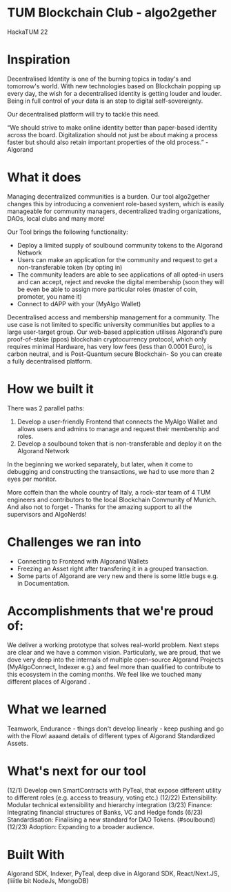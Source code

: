 # TUM Blockchain Club - algo2gether
HackaTUM 22

# Inspiration
Decentralised Identity is one of the burning topics in today's and tomorrow's world. With new technologies based on Blockchain popping up every day, the wish for a decentralised identity is getting louder and louder. Being in full control of your data is an step to digital self-sovereignty.

Our decentralised platform will try to tackle this need.

“We should strive to make online identity better than paper-based identity across the board. Digitalization should not just be about making a process faster but should also retain important properties of the old process.” - Algorand

# What it does
Managing decentralized communities is a burden. Our tool algo2gether changes this by introducing a convenient role-based system, which is easily manageable for community managers, decentralized trading organizations, DAOs, local clubs and many more!

Our Tool brings the following functionality:
- Deploy a limited supply of soulbound community tokens to the Algorand Network
- Users can make an application for the community and request to get a non-transferable token (by opting in)
- The community leaders are able to see applications of all opted-in users and can accept, reject and revoke the digital membership (soon they will be even be able to assign more particular roles (master of coin, promoter, you name it)
- Connect to dAPP with your (MyAlgo Wallet)

Decentralised access and membership management for a community. The use case is not limited to specific university communities but applies to a large user-target group. Our web-based application utilises Algorand’s pure proof-of-stake (ppos) blockchain cryptocurrency protocol, which only requires minimal Hardware, has very low fees (less than 0.0001 Euro), is carbon neutral, and is Post-Quantum secure Blockchain- So you can create a fully decentralised platform.

# How we built it
There was 2 parallel paths:
1. Develop a user-friendly Frontend that connects the MyAlgo Wallet and allows users and admins to manage and request their membership and roles.
2. Develop a soulbound token that is non-transferable and deploy it on the Algorand Network

In the beginning we worked separately, but later, when it come to debugging and constructing the transactions, we had to use more than 2 eyes per monitor.

More coffein than the whole country of Italy, a rock-star team of 4 TUM engineers and contributors to the local Blockchain Community of Munich.
And also not to forget - Thanks for the amazing support to all the supervisors and AlgoNerds!

# Challenges we ran into
- Connecting to Frontend with Algorand Wallets
- Freezing an Asset right after transfering it in a grouped transaction.
- Some parts of Algorand are very new and there is some little bugs e.g. in Documentation.

# Accomplishments that we're proud of:
We deliver a working prototype that solves real-world problem. Next steps are clear and we have a common vision.
Particularly, we are proud, that we dove very deep into the internals of multiple open-source Algorand Projects (MyAlgoConnect, Indexer e.g.) and feel more than qualified to contribute to this ecosystem in the coming months. We feel like we touched many different places of Algorand .

# What we learned
Teamwork, Endurance - things don't develop linearly - keep pushing and go with the Flow!
aaaand details of different types of Algorand Standardized Assets.

# What's next for our tool
(12/1) Develop own SmartContracts with PyTeal, that expose different utility to different roles (e.g. access to treasury, voting etc.)
(12/22) Extensibility: Modular technical extensibility and hierarchy integration
(3/23) Finance: Integrating financial structures of Banks, VC and Hedge fonds
(6/23) Standardisation: Finalising a new standard for DAO Tokens. (#soulbound)
(12/23) Adoption: Expanding to a broader audience. 

# Built With
Algorand SDK, Indexer, PyTeal, deep dive in Algorand SDK, React/Next.JS, (liiitle bit NodeJs, MongoDB)
